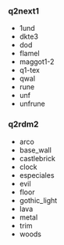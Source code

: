 ### q2next1
* 1und
* dkte3
* dod
* flamel
* maggot1-2
* q1-tex
* qwal
* rune
* unf
* unfrune

### q2rdm2
* arco
* base_wall
* castlebrick
* clock
* especiales
* evil
* floor
* gothic_light
* lava
* metal
* trim
* woods